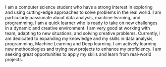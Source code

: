 I am a computer science student who havs a strong interest in exploring and using cutting-edge approaches to solve problems in the real world. I am particularly passionate about data analysis, machine learning, and programming. I am a quick learner who is ready to take on new challenges in a dynamic and creative environment. I am very good at working with team, adapting to new situations, and solving creative problems. 
Currently, I am dedicated to expanding my knowledge and my skills in data analysis,  programming,  Machine Learning and Deep learning. I am actively learning new methodologies and trying new projects to enhance my proficiency. I am seeking great opportunities to apply my skills and learn from real-world projects.


<!---
May-NweThiri/May-NweThiri is a ✨ special ✨ repository because its `README.md` (this file) appears on your GitHub profile.
You can click the Preview link to take a look at your changes.
--->
